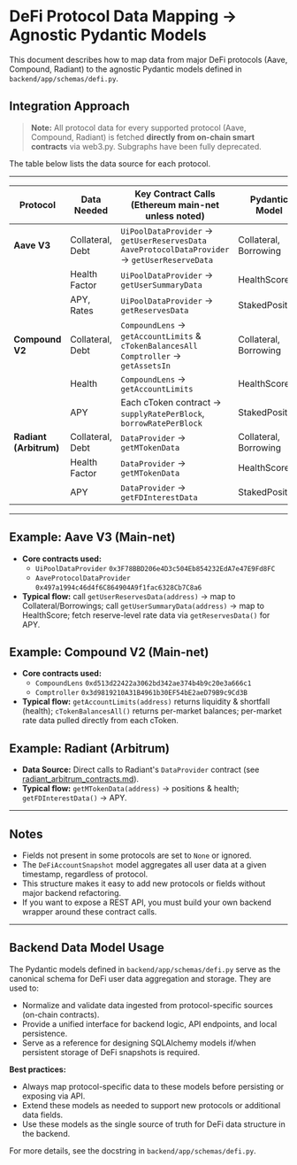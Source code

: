 # DeFi Protocol Data Mapping → Agnostic Pydantic Models

This document describes how to map data from major DeFi protocols (Aave, Compound, Radiant) to the agnostic Pydantic models defined in `backend/app/schemas/defi.py`.

## Integration Approach

> **Note:** All protocol data for every supported protocol (Aave, Compound, Radiant) is fetched **directly from on-chain smart contracts** via web3.py. Subgraphs have been fully deprecated.

The table below lists the data source for each protocol.

---

| Protocol               | Data Needed      | Key Contract Calls (Ethereum main-net unless noted)                                               | Pydantic Model        | Model Field   |
| ---------------------- | ---------------- | ------------------------------------------------------------------------------------------------- | --------------------- | ------------- |
| **Aave V3**            | Collateral, Debt | `UiPoolDataProvider` → `getUserReservesData`<br>`AaveProtocolDataProvider` → `getUserReserveData` | Collateral, Borrowing | asset, amount |
|                        | Health Factor    | `UiPoolDataProvider` → `getUserSummaryData`                                                       | HealthScore           | score         |
|                        | APY, Rates       | `UiPoolDataProvider` → `getReservesData`                                                          | StakedPosition        | apy           |
| **Compound V2**        | Collateral, Debt | `CompoundLens` → `getAccountLimits` & `cTokenBalancesAll`<br>`Comptroller` → `getAssetsIn`        | Collateral, Borrowing | asset, amount |
|                        | Health           | `CompoundLens` → `getAccountLimits`                                                               | HealthScore           | score         |
|                        | APY              | Each cToken contract → `supplyRatePerBlock`, `borrowRatePerBlock`                                 | StakedPosition        | apy           |
| **Radiant (Arbitrum)** | Collateral, Debt | `DataProvider` → `getMTokenData`                                                                  | Collateral, Borrowing | asset, amount |
|                        | Health Factor    | `DataProvider` → `getMTokenData`                                                                  | HealthScore           | score         |
|                        | APY              | `DataProvider` → `getFDInterestData`                                                              | StakedPosition        | apy           |

---

## Example: Aave V3 (Main-net)

- **Core contracts used:**
  - `UiPoolDataProvider` `0x3F78BBD206e4D3c504Eb854232EdA7e47E9Fd8FC`
  - `AaveProtocolDataProvider` `0x497a1994c46d4f6C864904A9f1fac6328Cb7C8a6`
- **Typical flow:** call `getUserReservesData(address)` → map to Collateral/Borrowings; call `getUserSummaryData(address)` → map to HealthScore; fetch reserve-level rate data via `getReservesData()` for APY.

## Example: Compound V2 (Main-net)

- **Core contracts used:**
  - `CompoundLens` `0xd513d22422a3062bd342ae374b4b9c20e3a666c1`
  - `Comptroller` `0x3d9819210A31B4961b30EF54bE2aeD79B9c9Cd3B`
- **Typical flow:** `getAccountLimits(address)` returns liquidity & shortfall (health); `cTokenBalancesAll()` returns per-market balances; per-market rate data pulled directly from each cToken.

## Example: Radiant (Arbitrum)

- **Data Source:** Direct calls to Radiant's `DataProvider` contract (see [radiant_arbitrum_contracts.md](./radiant_arbitrum_contracts.md)).
- **Typical flow:** `getMTokenData(address)` → positions & health; `getFDInterestData()` → APY.

---

## Notes

- Fields not present in some protocols are set to `None` or ignored.
- The `DeFiAccountSnapshot` model aggregates all user data at a given timestamp, regardless of protocol.
- This structure makes it easy to add new protocols or fields without major backend refactoring.
- If you want to expose a REST API, you must build your own backend wrapper around these contract calls.

---

## Backend Data Model Usage

The Pydantic models defined in `backend/app/schemas/defi.py` serve as the canonical schema for DeFi user data aggregation and storage. They are used to:

- Normalize and validate data ingested from protocol-specific sources (on-chain contracts).
- Provide a unified interface for backend logic, API endpoints, and local persistence.
- Serve as a reference for designing SQLAlchemy models if/when persistent storage of DeFi snapshots is required.

**Best practices:**

- Always map protocol-specific data to these models before persisting or exposing via API.
- Extend these models as needed to support new protocols or additional data fields.
- Use these models as the single source of truth for DeFi data structure in the backend.

For more details, see the docstring in `backend/app/schemas/defi.py`.
